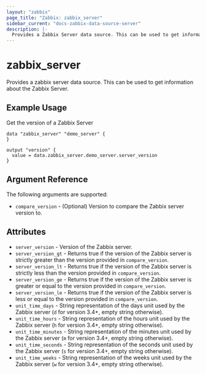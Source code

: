 ```yaml
---
layout: "zabbix"
page_title: "Zabbix: zabbix_server"
sidebar_current: "docs-zabbix-data-source-server"
description: |-
  Provides a Zabbix Server data source. This can be used to get information about the Zabbix Server.
---
```


# zabbix_server

Provides a zabbix server data source. This can be used to get information about the Zabbix Server.

## Example Usage

Get the version of a Zabbix Server

```hcl
data "zabbix_server" "demo_server" {
}

output "version" {
  value = data.zabbix_server.demo_server.server_version
}
```

## Argument Reference

The following arguments are supported:

* `compare_version` - (Optional) Version to compare the Zabbix server version to.

## Attributes

* `server_version` - Version of the Zabbix server.
* `server_version_gt` - Returns true if the version of the Zabbix server is strictly greater than the version provided in `compare_version`.
* `server_version_lt` - Returns true if the version of the Zabbix server is strictly less than the version provided in `compare_version`.
* `server_version_ge` - Returns true if the version of the Zabbix server is greater or equal to the version provided in `compare_version`.
* `server_version_le` - Returns true if the version of the Zabbix server is less or equal to the version provided in `compare_version`.
* `unit_time_days` - String representation of the days unit used by the Zabbix server (`d` for version 3.4+, empty string otherwise).
* `unit_time_hours` - String representation of the hours unit used by the Zabbix server (`h` for version 3.4+, empty string otherwise).
* `unit_time_minutes` - String representation of the minutes unit used by the Zabbix server (`m` for version 3.4+, empty string otherwise).
* `unit_time_seconds` - String representation of the seconds unit used by the Zabbix server (`s` for version 3.4+, empty string otherwise).
* `unit_time_weeks` - String representation of the weeks unit used by the Zabbix server (`w` for version 3.4+, empty string otherwise).

